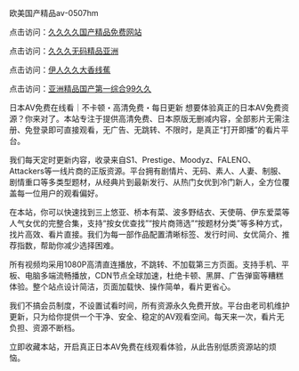 欧美国产精品aⅴ-0507hm


点击访问：<a href="https://gda-c7m.pages.dev/">久久久久国产精品免费网站</a>

点击访问：<a href="https://bsdf-5f5.pages.dev/">久久久无码精品亚洲</a>

点击访问：<a href="https://tfda.pages.dev/">伊人久久大香线蕉</a>

点击访问：<a href="https://gsd-agv.pages.dev/">亚洲精品国产第一综合99久久</a>


日本AV免费在线看｜不卡顿・高清免费・每日更新
想要体验真正的日本AV免费资源？你来对了。本站专注于提供高清免费、日本原版无删减内容，全部影片无需注册、免登录即可直接观看，无广告、无跳转、不限时，是真正“打开即播”的看片平台。

我们每天定时更新内容，收录来自S1、Prestige、Moodyz、FALENO、Attackers等一线片商的正版资源。平台拥有剧情片、无码、素人、人妻、制服、剧情重口等多类型题材，从经典片到最新发行、从热门女优到冷门新人，全方位覆盖每一位用户的观看偏好。

在本站，你可以快速找到三上悠亚、桥本有菜、波多野结衣、天使萌、伊东爱菜等人气女优的完整合集，支持“按女优查找”“按片商筛选”“按题材分类”等多种方式，找片高效、看片直接。我们为每一部作品配置清晰标签、发行时间、女优简介、推荐指数，帮助你减少选择困难。

所有视频均采用1080P高清直连播放，不跳转、不加载第三方页面。支持手机、平板、电脑多端流畅播放，CDN节点全球加速，杜绝卡顿、黑屏、广告弹窗等糟糕体验。整个站点设计简洁，页面加载快、操作简单，看片更省心。

我们不搞会员制度，不设置试看时间，所有资源永久免费开放。平台由老司机维护更新，只为给你提供一个干净、安全、稳定的AV观看空间。每天来一次，看片无负担、资源不断档。

立即收藏本站，开启真正日本AV免费在线观看体验，从此告别低质资源站的烦恼。

<span style="display:none;">[Canonical link]( ）</span>
